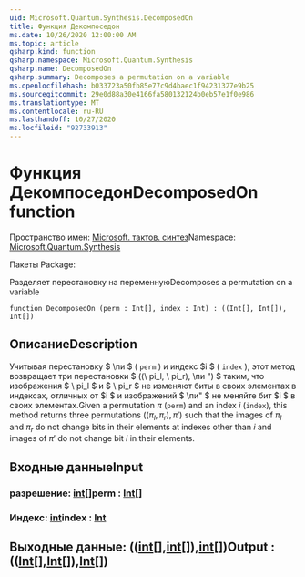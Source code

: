 ```yaml
---
uid: Microsoft.Quantum.Synthesis.DecomposedOn
title: Функция Декомпоседон
ms.date: 10/26/2020 12:00:00 AM
ms.topic: article
qsharp.kind: function
qsharp.namespace: Microsoft.Quantum.Synthesis
qsharp.name: DecomposedOn
qsharp.summary: Decomposes a permutation on a variable
ms.openlocfilehash: b033723a50fb85e77c9d4baec1f94231327e9b25
ms.sourcegitcommit: 29e0d88a30e4166fa580132124b0eb57e1f0e986
ms.translationtype: MT
ms.contentlocale: ru-RU
ms.lasthandoff: 10/27/2020
ms.locfileid: "92733913"
---
```

# <a name="decomposedon-function"></a><span data-ttu-id="60a2c-102">Функция Декомпоседон</span><span class="sxs-lookup"><span data-stu-id="60a2c-102">DecomposedOn function</span></span>

<span data-ttu-id="60a2c-103">Пространство имен: [Microsoft. тактов. синтез](xref:Microsoft.Quantum.Synthesis)</span><span class="sxs-lookup"><span data-stu-id="60a2c-103">Namespace: [Microsoft.Quantum.Synthesis](xref:Microsoft.Quantum.Synthesis)</span></span>

<span data-ttu-id="60a2c-104">Пакеты [](https://nuget.org/packages/)</span><span class="sxs-lookup"><span data-stu-id="60a2c-104">Package: [](https://nuget.org/packages/)</span></span>


<span data-ttu-id="60a2c-105">Разделяет перестановку на переменную</span><span class="sxs-lookup"><span data-stu-id="60a2c-105">Decomposes a permutation on a variable</span></span>

```qsharp
function DecomposedOn (perm : Int[], index : Int) : ((Int[], Int[]), Int[])
```


## <a name="description"></a><span data-ttu-id="60a2c-106">Описание</span><span class="sxs-lookup"><span data-stu-id="60a2c-106">Description</span></span>

<span data-ttu-id="60a2c-107">Учитывая перестановку $ \пи $ ( `perm` ) и индекс $i $ ( `index` ), этот метод возвращает три перестановки $ ((\ pi_l, \ pi_r), \пи ") $ таким, что изображения $ \ pi_l $ и $ \ pi_r $ не изменяют биты в своих элементах в индексах, отличных от $i $ и изображений $ \пи" $ не меняйте бит $i $ в своих элементах.</span><span class="sxs-lookup"><span data-stu-id="60a2c-107">Given a permutation $\pi$ (`perm`) and an index $i$ (`index`), this method returns three permutations $((\pi_l, \pi_r), \pi')$ such that the images of $\pi_l$ and $\pi_r$ do not change bits in their elements at indexes other than $i$ and images of $\pi'$ do not change bit $i$ in their elements.</span></span>

## <a name="input"></a><span data-ttu-id="60a2c-108">Входные данные</span><span class="sxs-lookup"><span data-stu-id="60a2c-108">Input</span></span>

### <a name="perm--int"></a><span data-ttu-id="60a2c-109">разрешение: [int](xref:microsoft.quantum.lang-ref.int)[]</span><span class="sxs-lookup"><span data-stu-id="60a2c-109">perm : [Int](xref:microsoft.quantum.lang-ref.int)[]</span></span>




### <a name="index--int"></a><span data-ttu-id="60a2c-110">Индекс: [int](xref:microsoft.quantum.lang-ref.int)</span><span class="sxs-lookup"><span data-stu-id="60a2c-110">index : [Int](xref:microsoft.quantum.lang-ref.int)</span></span>





## <a name="output--intintint"></a><span data-ttu-id="60a2c-111">Выходные данные: (([int](xref:microsoft.quantum.lang-ref.int)[],[int](xref:microsoft.quantum.lang-ref.int)[]),[int](xref:microsoft.quantum.lang-ref.int)[])</span><span class="sxs-lookup"><span data-stu-id="60a2c-111">Output : (([Int](xref:microsoft.quantum.lang-ref.int)[],[Int](xref:microsoft.quantum.lang-ref.int)[]),[Int](xref:microsoft.quantum.lang-ref.int)[])</span></span>

